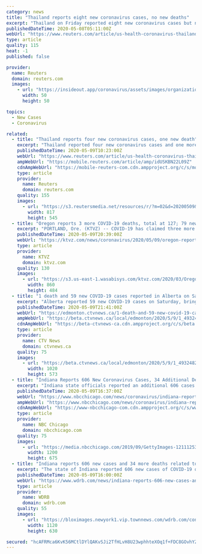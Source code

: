 ```yaml
---
category: news
title: "Thailand reports eight new coronavirus cases, no new deaths"
excerpt: "Thailand on Friday reported eight new coronavirus cases but no deaths, bringing the total to 3,000 cases and 55 deaths since the outbreak started in January."
publishedDateTime: 2020-05-08T05:11:00Z
webUrl: "https://www.reuters.com/article/us-health-coronavirus-thailand-idUSKBN22K0H7"
type: article
quality: 115
heat: -1
published: false

provider:
  name: Reuters
  domain: reuters.com
  images:
    - url: "https://insideout.app/coronavirus/assets/images/organizations/reuters.com-50x50.jpg"
      width: 50
      height: 50

topics:
  - New Cases
  - Coronavirus

related:
  - title: "Thailand reports four new coronavirus cases, one new death"
    excerpt: "Thailand reported four new coronavirus cases and one more death on Saturday, bringing the total to 3,004 cases and 56 deaths since the outbreak started in January."
    publishedDateTime: 2020-05-09T10:23:00Z
    webUrl: "https://www.reuters.com/article/us-health-coronavirus-thailand-idUSKBN22L09Z"
    ampWebUrl: "https://mobile.reuters.com/article/amp/idUSKBN22L09Z"
    cdnAmpWebUrl: "https://mobile-reuters-com.cdn.ampproject.org/c/s/mobile.reuters.com/article/amp/idUSKBN22L09Z"
    type: article
    provider:
      name: Reuters
      domain: reuters.com
    quality: 155
    images:
      - url: "https://s3.reutersmedia.net/resources/r/?m=02&d=20200509&t=2&i=1518018765&w=&fh=545px&fw=&ll=&pl=&sq=&r=LYNXMPEG4809Q"
        width: 817
        height: 545
  - title: "Oregon reports 3 more COVID-19 deaths, total at 127; 79 new cases"
    excerpt: "PORTLAND, Ore. (KTVZ) -- COVID-19 has claimed three more lives in Oregon, raising the state’s death toll to 127, the Oregon Health Authority reported Saturday. OHA also reported 79 new confirmed cases and 13 new presumptive cases of COVID-19 as of 8 a."
    publishedDateTime: 2020-05-09T20:39:00Z
    webUrl: "https://ktvz.com/news/coronavirus/2020/05/09/oregon-reports-3-more-covid-19-deaths-total-at-127-79-new-cases/"
    type: article
    provider:
      name: KTVZ
      domain: ktvz.com
    quality: 130
    images:
      - url: "https://s3.us-east-1.wasabisys.com/ktvz.com/2020/03/Oregon-coronavirus-MGN-860x484.jpg"
        width: 860
        height: 484
  - title: "1 death and 59 new COVID-19 cases reported in Alberta on Saturday"
    excerpt: "Alberta reported 59 new COVID-19 cases on Saturday, bringing the total number of active cases in the province to 1.837."
    publishedDateTime: 2020-05-09T21:41:00Z
    webUrl: "https://edmonton.ctvnews.ca/1-death-and-59-new-covid-19-cases-reported-in-alberta-on-saturday-1.4932482?cache=yes%3FclipId%3D104070%3FclipId%3D104069"
    ampWebUrl: "https://beta.ctvnews.ca/local/edmonton/2020/5/9/1_4932482.html"
    cdnAmpWebUrl: "https://beta-ctvnews-ca.cdn.ampproject.org/c/s/beta.ctvnews.ca/local/edmonton/2020/5/9/1_4932482.html"
    type: article
    provider:
      name: CTV News
      domain: ctvnews.ca
    quality: 75
    images:
      - url: "https://beta.ctvnews.ca/local/edmonton/2020/5/9/1_4932482/_jcr_content/root/responsivegrid/image.coreimg.jpg"
        width: 1020
        height: 573
  - title: "Indiana Reports 606 New Coronavirus Cases, 34 Additional Deaths"
    excerpt: "Indiana state officials reported an additional 606 cases of coronavirus on Saturday, bringing the state’s total to 23,732 since the pandemic began. Officials also reported 34 additional deaths, bringing the statewide total to 1,"
    publishedDateTime: 2020-05-09T16:37:00Z
    webUrl: "https://www.nbcchicago.com/news/coronavirus/indiana-reports-606-new-coronavirus-cases-34-additional-deaths/2269312/"
    ampWebUrl: "https://www.nbcchicago.com/news/coronavirus/indiana-reports-606-new-coronavirus-cases-34-additional-deaths/2269312/?amp"
    cdnAmpWebUrl: "https://www-nbcchicago-com.cdn.ampproject.org/c/s/www.nbcchicago.com/news/coronavirus/indiana-reports-606-new-coronavirus-cases-34-additional-deaths/2269312/?amp"
    type: article
    provider:
      name: NBC Chicago
      domain: nbcchicago.com
    quality: 75
    images:
      - url: "https://media.nbcchicago.com/2019/09/GettyImages-1211125374.jpg?crop=0px%2C31px%2C3200px%2C1800px&resize=1200%2C675"
        width: 1200
        height: 675
  - title: "Indiana reports 606 new cases and 34 more deaths related to COVID-19"
    excerpt: "The state of Indiana reported 606 new cases of COVID-19 on Saturday, bringing the state's total confirmed infections to 23,732. The Indiana State Health Department said 34 more people have died from the coronavirus,"
    publishedDateTime: 2020-05-09T16:00:00Z
    webUrl: "https://www.wdrb.com/news/indiana-reports-606-new-cases-and-34-more-deaths-related-to-covid-19/article_a3b81a56-9124-11ea-9bae-bfbf38cf2ed3.html"
    type: article
    provider:
      name: WDRB
      domain: wdrb.com
    quality: 55
    images:
      - url: "https://bloximages.newyork1.vip.townnews.com/wdrb.com/content/tncms/assets/v3/editorial/0/4f/04fe5896-7827-11ea-a263-9f1131f7d923/5e8b5e551b650.image.jpg?resize=1120%2C630"
        width: 1120
        height: 630

secured: "hcAFRMca6KvK56MCtlDYlQAKvSJi2TfHLvH8U23wphhteXOq1f+FDC8GOvhYZdnp31ABJwGva1pqMlcVlARFPgj+7ZKs/g3ujCI7BGjO9kP6eg3NVE5iWl2Qb7/IogKLW9W44M1NSxmkdDZYbFD+Vi+Vjg2DFE3nUVZKHrA3cumTGXbtZ0chthgFX+rsxPmk0m98gLLkAWqxoyjcRukCqrMncv1E+nU0hePOBLKka3gIsoPRbuimTobcG4cZUnLTeSLdNoo+7dKUeYrenNsfjddM/9w06lR6NpkubdD8L1CO40sorro0mWJk8L9bHkLVnqs/Kcdm+voY8laSyhx+oBOxOJVv4GqKGs7cxuKAMYJ0F4R36oAeeh0znoEW20kgCrI2AhCMyIxdN2nsyncfT6TWNd2eh2gBk3tNF5XIA9NwBCt2j10Y9HI+GoG0l9taSaSNMMX6WQk/e2w5s15/F27QaeZ/Li68iSWKXnO92vY=;sGswKW5+2AV5/to+EKU7Vw=="
---
```


